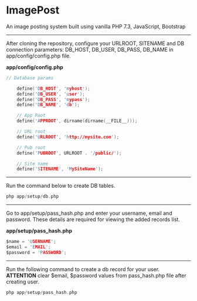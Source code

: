 # ImagePost
An image posting system built using vanilla PHP 7.3, JavaScript, Bootstrap

************************************************

After cloning the repository, configure your URLROOT, SITENAME and DB connection parameters: DB_HOST, DB_USER, DB_PASS, DB_NAME in app/config/config.php file. 

**app/config/config.php**
```C
// Database params

    define('DB_HOST', 'myhost');
    define('DB_USER', 'user');
    define('DB_PASS', 'mypass');
    define('DB_NAME', 'db');

    // App Root
    define('APPROOT', dirname(dirname(__FILE__)));

    // URL root
    define('URLROOT', 'http://mysite.com');

    // Pub root
    define('PUBROOT', URLROOT . '/public/');

    // Site name
    define('SITENAME', 'MySiteName');

```

************************************************

Run the command below to create DB tables.

``` C
php app/setup/db.php
```

************************************************

Go to app/setup/pass_hash.php and enter your username, email and password. These details are required for viewing the added records list.

**app/setup/pass_hash.php**
```C
$name = 'USERNAME';
$email = 'EMAIL';
$password = 'PASSWORD';
```

************************************************

Run the following command to create a db record for your user. **ATTENTION** clear $email, $password values from pass_hash.php file after creating user.

``` C
php app/setup/pass_hash.php
```

